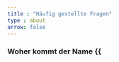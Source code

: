 ```yaml
---
title : "Häufig gestellte Fragen"
type : about
arrow: false
---
```


### Woher kommt der Name {{<script >}}Ensemble {{</>}}?

{{<script >}}Ensemble{{</>}} ist französisch für gemeinsam. Es erinnert an meine Zeit in Frankreich und ist auch kein Fremdwort im Deutschen,
auch wenn die Bedeutung eine etwas andere ist.


![dots](/images/dots.png)

### Was ist bei mir anders?

Die Welt ist voll von IT-Beratern, die klassische Dienstleistungen anbieten. Das ist nicht mein Fall.
Mir geht es darum, Dir zu helfen dich selbst zu ermächtigen. Weg von der Ohnmacht.
Ich löse Deine Probleme nicht für Dich, sondern mit Dir. Das Ziel ist, dass Du mich irgendwann nicht mehr brauchst und
ganz alleine mit den Herausforderungen des digitalen Zeitalters klarkommst.

Die Welt suggeriert uns, dass wir ohne digitale Produkte nichts wert sind, aber das stimmt so nicht. Digitale Produkte
sind Werkzeuge, so wie es Hammer und Meissel oder Pinsel und Nähnadel sind. Sie sind uns nicht überlegen.
Wie bei allen Werkzeugen geht es darum, zu lernen damit umzugehen.

Leider ist die Digitalisierung inzwischen so weit fortgeschritten, dass die Anleitungen besagter Werkzeuge ein Grundwissen
voraussetzen, welches nicht immer vorhanden ist.
Das äussert sich oft in Anleitungen, die nur in englischer Sprache verfügbar sind, schlechten Übersetzungen innerhalb
des Produktes, oder viel zu spezifischen Wörter in den Beschreibungen.
Dazu kommt, dass Benutzeroberflächen nur für eine bestimmte Anwendergruppe intuitiv sind. Oder noch schlimmer,
viel zu oft wechseln.

Und da bin ich Deine Übersetzerin, Coach und Wissenslückenfüllerin.

![dots](/images/dots.png)

### Richtet sich der Dienst nur an Frauen*?

Diese Frage wird mir oft gestellt. Ganz besonders von Männern. Denn auch Männer brauchen Hilfe. Und ich möchte niemanden diskriminieren. 
Trotzdem betreue ich in allererster Linie Frauen*, denn statistisch gesehen haben Frauen* eine niedrigere Affinität zu Computern und dem Drumherum. 
Und somit einen grösseren Aufholbedarf. Auch sind es Frauen*, die oft in Berufen arbeiten die wenig mit Computern zu tun haben. 
Wenn Du keine Frau* bist und Hilfe brauchst, schreib mir einfach und wir schauen, was ich für Dich tun kann.  
Das gilt auch für Vereine und andere nicht gewinnorientierte Organisationen.

![dots](/images/dots.png)

#### Woher weiß ich, ob Du mir bei meinem Problem helfen kannst?

Das kann ich Dir erst sagen, wenn Du mir Dein Problem geschildert hast. Über das [Kontaktformular](/kontakt) 
kannst Du mich ganz einfach erreichen. 

![dots](/images/dots.png)

#### Ich habe keine Zeit mich selbst um das Problem zu kümmern, kannst Du das für mich tun?

Leider nicht. Mein Schwerpunkt liegt darin Dir zu helfen Deine Computer-Probleme selbst lösen zu können. Nur bei besonders
komplexen Problemen übernehme ich das für Dich.

![dots](/images/dots.png)

#### Berätst Du auch bei Anschaffungen?

Das hängt eindeutig vom Kontext ab. Wenn es um Geräte geht, wende Dich bitte an kompetente Ansprechpartner bei den einschlägigen Händlern. 
Bei Programmen, Apps und Software hängt es davon ab, ob ich mich in dem Bereich etwas auskenne. Sollten wir während einer Beratung
feststellen, dass Dir zur Lösung Deines Problems eine App/Software fehlt, kann ich die Recherche übernehmen, allerdings triffst Du die 
endgültige Kaufentscheidung. 
Dasselbe gilt für Dienstleistungen. Fallen diese in meinen Kompetenzbereich gebe ich Dir gerne meine Meinung dazu. Aber 
auch hier bleibt die Entscheidung ganz bei Dir. 

![dots](/images/dots.png)

#### Warum hast Du ein * hinter dem Wort Frau?

Der Asterisk (*) hinter "Frauen" soll verdeutlichen, dass sich der Begriff „Frau*“ hier auf alle Personen bezieht, 
„die sich unter der Bezeichnung "Frau" definieren, definiert werden und/oder sich sichtbar gemacht sehen“.
Leider ist diese Wahl nicht ganz unproblematisch. 

> Als Frauen sind alle jene Menschen zu verstehen, die sich selber als Frauen definieren. Das gilt selbstverständlich 
auch für trans, inter oder nicht-binäre Frauen. Um diese sichtbar zu machen, braucht es kein (*), außer um sie erneut 
als "anders" als cis-Frauen zu markieren. Der Prozess, von außen als „Frau“ definiert zu werden, wie in der obigen 
Formulierung, wiederholt eine gewaltförmige Einordnung von Menschen, die keine Frauen sind. [Quelle ASH Berlin](https://www.ash-berlin.eu/fileadmin/Daten/Einrichtungen/Frauenbeauftragte/Downloads/Die_Crux_mit_dem_Sternchen.pdf", "Quelle ASH Berlin")

Da ich aber "Frau*" nicht durch "Nicht Mann" ersetzen möchte, habe ich diese Formulierung gewählt. 

